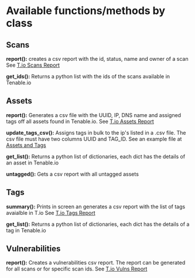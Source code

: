 # Available functions/methods by class

## Scans

**report():** creates a csv report with the id, status, name and owner of a scan See [T.io Scans Report](mpiv_io_pyten/output_files/io_scans_report.csv)

**get_ids():** Returns a python list with the ids of the scans available in Tenable.io

## Assets

**report():** Generates a csv file with the UUID, IP, DNS name and assigned tags off all assets found in Tenable.io.
See [T.io Assets Report](mpiv_io_pyten/output_files/io_assets_report.csv)

**update_tags_csv():** Assigns tags in bulk to the ip's listed in a .csv file. The csv file must have two columns UUID and TAG_ID. See an example file at [Assets and Tags](mpiv_io_pyten/input_files/update_list.csv)

**get_list():** Returns a python list of dictionaries, each dict has the details of an asset in Tenable.io

**untagged():** Gets a csv report with all untagged assets

## Tags

**summary():** Prints in screen an generates a csv report with the list of tags avaialble in T.io
See [T.io Tags Report](mpiv_io_pyten/output_files/io_tag_summary.csv)

**get_list():** Returns a python list of dictionaries, each dict has the details of a tag in Tenable.io

## Vulnerabilities

**report():** Creates a vulnerabilities csv report. The report can be generated for all scans or for specific scan ids. See [T.io Vulns Report](mpiv_io_pyten/output_files/io_spec_vuln.csv)